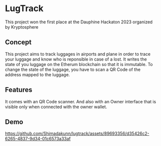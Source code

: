 

# LugTrack
This project won the first place at the Dauphine Hackaton 2023 organized by Kryptosphere

## Concept
This project aims to track luggages in airports and plane in order to trace your luggage and know who is reponsible in case of a lost.
It writes the state of you luggage on the Etherum blockchain so that it is immutable.
To change the state of the luggage, you have to scan a QR Code of the address mapped to the luggage.

## Features
It comes with an QR Code scanner.
And also with an Owner interface that is visible only when connected with the owner wallet.

## Demo
https://github.com/Shimadakunn/lugtrack/assets/89693356/d35426c2-6265-4837-9d34-01c6573a33af
